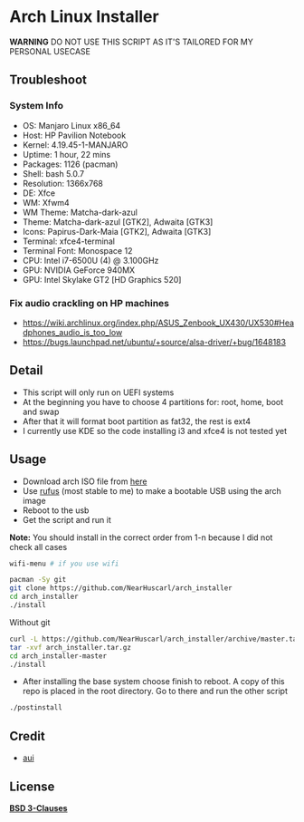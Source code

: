 ﻿# Arch Linux Installer

**WARNING** DO NOT USE THIS SCRIPT AS IT'S TAILORED FOR MY PERSONAL USECASE 

## Troubleshoot

### System Info

- OS: Manjaro Linux x86_64 
- Host: HP Pavilion Notebook 
- Kernel: 4.19.45-1-MANJARO 
- Uptime: 1 hour, 22 mins 
- Packages: 1126 (pacman) 
- Shell: bash 5.0.7 
- Resolution: 1366x768 
- DE: Xfce 
- WM: Xfwm4 
- WM Theme: Matcha-dark-azul 
- Theme: Matcha-dark-azul [GTK2], Adwaita [GTK3] 
- Icons: Papirus-Dark-Maia [GTK2], Adwaita [GTK3] 
- Terminal: xfce4-terminal 
- Terminal Font: Monospace 12 
- CPU: Intel i7-6500U (4) @ 3.100GHz 
- GPU: NVIDIA GeForce 940MX 
- GPU: Intel Skylake GT2 [HD Graphics 520] 

### Fix audio crackling on HP machines
- https://wiki.archlinux.org/index.php/ASUS_Zenbook_UX430/UX530#Headphones_audio_is_too_low
- https://bugs.launchpad.net/ubuntu/+source/alsa-driver/+bug/1648183

## Detail

-  This script will only run on UEFI systems
-  At the beginning you have to choose 4 partitions for: root, home, boot and swap
-  After that it will format boot partition as fat32, the rest is ext4
-  I currently use KDE so the code installing i3 and xfce4 is not tested yet

## Usage

-  Download arch ISO file from [here][2]
-  Use [rufus][3] (most stable to me) to make a bootable USB using the arch image
-  Reboot to the usb
-  Get the script and run it

**Note:** You should install in the correct order from 1-n because I did not
check all cases

```bash
wifi-menu # if you use wifi

pacman -Sy git
git clone https://github.com/NearHuscarl/arch_installer
cd arch_installer
./install
```

Without git

```bash
curl -L https://github.com/NearHuscarl/arch_installer/archive/master.tar.gz > arch_installer.tar.gz
tar -xvf arch_installer.tar.gz
cd arch_installer-master
./install
```

-  After installing the base system choose finish to reboot. A copy of this repo
   is placed in the root directory. Go to there and run the other script

```bash
./postinstall
```

## Credit

-  [aui][1]

## License

[**BSD 3-Clauses**](../master/LICENSE.md)

[1]: https://github.com/helmuthdu/aui
[2]: https://www.archlinux.org/download/
[3]: https://rufus.akeo.ie/
